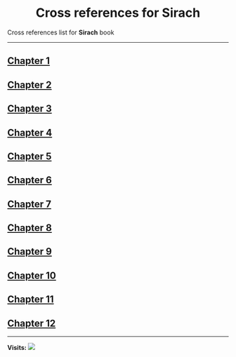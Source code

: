 <div align="center">
  <h1 id="readme">Cross references for <b>Sirach</b></h1>
</div>

Cross references list for **Sirach** book

---

## [Chapter 1](1.md)
## [Chapter 2](2.md)
## [Chapter 3](3.md)
## [Chapter 4](4.md)
## [Chapter 5](5.md)
## [Chapter 6](6.md)
## [Chapter 7](7.md)
## [Chapter 8](8.md)
## [Chapter 9](9.md)
## [Chapter 10](10.md)
## [Chapter 11](11.md)
## [Chapter 12](12.md)


---

**Visits:**
![](https://profile-counter.glitch.me/visitCounter_crossrefsChapterList38/count.svg)
